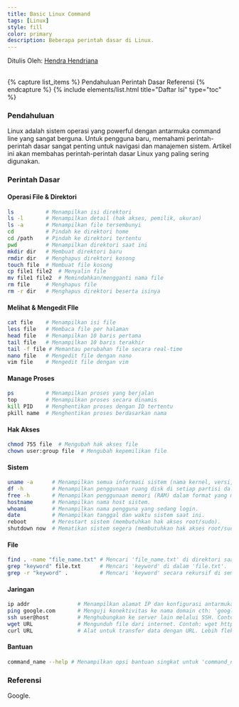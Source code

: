 ```yaml
---
title: Basic Linux Command
tags: [Linux]
style: fill
color: primary
description: Beberapa perintah dasar di Linux.
---
```


Ditulis Oleh: [Hendra Hendriana](https://hendrahend.github.io/about)

<br>
{% capture list_items %}
Pendahuluan
Perintah Dasar
Referensi
{% endcapture %}
{% include elements/list.html title="Daftar Isi" type="toc" %}

<br>

### Pendahuluan

Linux adalah sistem operasi yang powerful dengan antarmuka command line yang sangat berguna. Untuk pengguna baru, memahami perintah-perintah dasar sangat penting untuk navigasi dan manajemen sistem. Artikel ini akan membahas perintah-perintah dasar Linux yang paling sering digunakan.

### Perintah Dasar

#### Operasi File & Direktori
```bash
ls          # Menampilkan isi direktori
ls -l       # Menampilkan detail (hak akses, pemilik, ukuran)
ls -a       # Menampilkan file tersembunyi
cd          # Pindah ke direktori home
cd /path    # Pindah ke direktori tertentu
pwd         # Menampilkan direktori saat ini
mkdir dir   # Membuat direktori baru
rmdir dir   # Menghapus direktori kosong
touch file  # Membuat file kosong
cp file1 file2  # Menyalin file
mv file1 file2  # Memindahkan/mengganti nama file
rm file     # Menghapus file
rm -r dir   # Menghapus direktori beserta isinya
```

#### Melihat & Mengedit FIle
```bash
cat file    # Menampilkan isi file
less file   # Membaca file per halaman
head file   # Menampilkan 10 baris pertama
tail file   # Menampilkan 10 baris terakhir
tail -f file # Memantau perubahan file secara real-time
nano file   # Mengedit file dengan nano
vim file    # Mengedit file dengan vim
```

#### Manage Proses
```bash
ps          # Menampilkan proses yang berjalan
top         # Menampilkan proses secara dinamis
kill PID    # Menghentikan proses dengan ID tertentu
pkill name  # Menghentikan proses berdasarkan nama
```

#### Hak Akses
```bash
chmod 755 file  # Mengubah hak akses file
chown user:group file  # Mengubah kepemilikan file
```

#### Sistem
```bash
uname -a      # Menampilkan semua informasi sistem (nama kernel, versi, arsitektur, dll.).
df -h         # Menampilkan penggunaan ruang disk di setiap partisi dalam format yang mudah dibaca.
free -h       # Menampilkan penggunaan memori (RAM) dalam format yang mudah dibaca.
hostname      # Menampilkan nama host sistem.
whoami        # Menampilkan nama pengguna yang sedang login.
date          # Menampilkan tanggal dan waktu sistem saat ini.
reboot        # Merestart sistem (membutuhkan hak akses root/sudo).
shutdown now  # Mematikan sistem segera (membutuhkan hak akses root/sudo).
```

#### File
```bash
find . -name "file_name.txt" # Mencari 'file_name.txt' di direktori saat ini dan subdirektorinya.
grep "keyword" file.txt      # Mencari 'keyword' di dalam 'file.txt'.
grep -r "keyword" .          # Mencari 'keyword' secara rekursif di semua file dalam direktori saat ini.
```

#### Jaringan
```bash
ip addr               # Menampilkan alamat IP dan konfigurasi antarmuka jaringan.
ping google.com       # Menguji konektivitas ke nama domain cth: 'google.com'.
ssh user@host         # Menghubungkan ke server lain melalui SSH. Contoh: ssh admin@192.168.1.100.
wget URL              # Mengunduh file dari internet. Contoh: wget https://example.com/file.zip.
curl URL              # Alat untuk transfer data dengan URL. Lebih fleksibel dari wget.
```

#### Bantuan
```bash
command_name --help # Menampilkan opsi bantuan singkat untuk 'command_name'. Contoh: ls --help.
```

### Referensi
Google.

